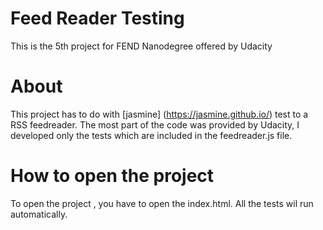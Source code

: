 # Feed Reader Testing
This is the 5th project for FEND Nanodegree offered by Udacity

# About
This project has to do with [jasmine] (https://jasmine.github.io/) test to a RSS feedreader. The most part of the code was provided by Udacity, I developed only the tests which are included in the feedreader.js file.

# How to open the project
To open the project , you have to open the index.html. All the tests wil run automatically.
